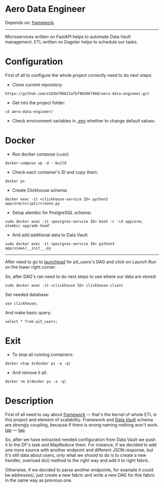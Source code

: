 # Aero Data Engineer
Depends on: [framework](https://github.com/e183b796621afbf902067460/aero-data-engineer/tree/master/etl/framework).

---

Microservices written on FastAPI helps to automate Data Vault management. ETL written on Dagster helps to schedule our tasks.

# Configuration

First of all to configure the whole project correctly need to do next steps:

- Clone current repository:
```
https://github.com/e183b796621afbf902067460/aero-data-engineer.git
```

- Get into the project folder:
```
cd aero-data-engineer/
```

- Check environment variables in [.env](https://github.com/e183b796621afbf902067460/aero-data-engineer/blob/master/etl/.env) whether to change default values.

# Docker

- Run docker compose (`sudo`):
```
docker-compose up -d --build
```

- Check each container's ID and copy them:
```
docker ps
```

- Create Clickhouse schema:
```
docker exec -it <clickhouse-service ID> python3 app/orm/scripts/create.py
```

- Setup alembic for PostgreSQL schema:
```
sudo docker exec -it <postgres-service ID> bash -c 'cd app/orm; alembic upgrade head'
```

- And add additional data to Data Vault:
```
sudo docker exec -it <postgres-service ID> python3 app/views/__init__.py
```

---

After need to go to [launchpad](http://localhost:3000/locations/definitions.py%3Apit_users/jobs/pit_users/playground) for pit_users's DAG and click-on Launch Run on the lower right corner. 


So, after DAG's ran need to do next steps to see where our data are stored:
```
sudo docker exec -it <clickhouse ID> clickhouse-client
```

Set needed database:
```
use clickhouse;
```

And make basic query:
```
select * from pit_users;
```

# Exit
- To stop all running containers:
```
docker stop $(docker ps -a -q)
```
- And remove it all:
```
docker rm $(docker ps -a -q)
```

# Description
First of all need to say about [framework](https://github.com/e183b796621afbf902067460/aero-data-engineer/tree/master/etl/framework) — that's the kernel of whole ETL in this project and element of scalability. Framework and [Data Vault](https://github.com/e183b796621afbf902067460/aero-data-engineer/tree/master/microservices/postgres/app/orm) schema are strongly coupling, because if there is wrong naming nothing won't work. [tap](https://github.com/e183b796621afbf902067460/aero-data-engineer/blob/master/etl/framework/fabrics/pit_users/fabrics.py#L26) — [tap](https://github.com/e183b796621afbf902067460/aero-data-engineer/blob/master/microservices/postgres/app/views/__init__.py#L12). 

So, after we have extracted needed configuration from Data Vault we push it to the DF's task and MapReduce them. For instance, if we decided to add one more source with another endpoint and different JSON response, but it's still data about users, only what we should to do is to create a new handler, overload do() method to the right way and add it to right fabric. 

Otherwise, if we decided to parse another endpoints, for example it could be addresses/, just create a new fabric and write a new DAG for this fabric in the same way as previous one.

